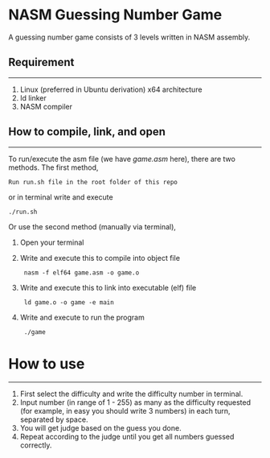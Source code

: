 # NASM Guessing Number Game
A guessing number game consists of 3 levels written in NASM assembly.

## Requirement
-------
1. Linux (preferred in Ubuntu derivation) x64 architecture
2. ld linker
3. NASM compiler

## How to compile, link, and open 
------------------
To run/execute the asm file (we have *game.asm* here), there are two methods.
The first method,

    Run run.sh file in the root folder of this repo

or in terminal write and execute

    ./run.sh

Or use the second method (manually via terminal),

1. Open your terminal
2. Write and execute this to compile into object file
   
        nasm -f elf64 game.asm -o game.o

3. Write and execute this to link into executable (elf) file
   
        ld game.o -o game -e main

4. Write and execute to run the program
   
        ./game


# How to use
------------------ 
1. First select the difficulty and write the difficulty number in terminal.
2. Input number (in range of 1 - 255) as many as the difficulty requested (for example, in easy you should write 3 numbers) in each turn, separated by space.
3. You will get judge based on the guess you done.
4. Repeat according to the judge until you get all numbers guessed correctly.